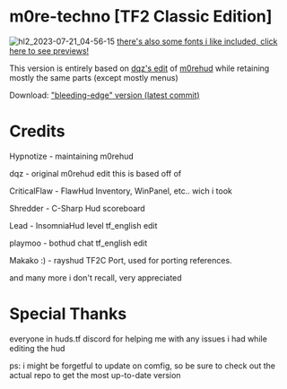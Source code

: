 # m0re-techno [TF2 Classic Edition]
![hl2_2023-07-21_04-56-15](https://github.com/TechnoSL/m0re_techno/assets/41777800/9e1d921e-cee0-43be-a8eb-7587403be7c1)
[there's also some fonts i like included, click here to see previews!](https://github.com/TechnoSL/m0re_techno/blob/master/fonts.md)

This version is entirely based on [dqz's edit](https://github.com/irodionr/dqz_hud/tree/m0re) of [m0rehud](https://github.com/Hypnootize/m0rehud) while retaining mostly the same parts (except mostly menus)

Download: <a href=https://github.com/TechnoSL/m0re_techno-tf2c/archive/refs/heads/master.zip>"bleeding-edge" version (latest commit)</a> 
# Credits
Hypnotize - maintaining m0rehud

dqz - original m0rehud edit this is based off of

CriticalFlaw - FlawHud Inventory, WinPanel, etc.. wich i took

Shredder - C-Sharp Hud scoreboard

Lead - InsomniaHud level tf_english edit

playmoo - bothud chat tf_english edit

Makako :) - rayshud TF2C Port, used for porting references.

and many more i don't recall, very appreciated

# Special Thanks

everyone in huds.tf discord for helping me with any issues i had while editing the hud

ps: i might be forgetful to update on comfig, so be sure to check out the actual repo to get the most up-to-date version
